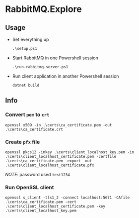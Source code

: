 # RabbitMQ.Explore

## Usage

* Set everything up
    ```
    .\setup.ps1
    ```
* Start RabbitMQ in one Powershell session
    ```
    .\run-rabbitmq-server.ps1
    ```
* Run client application in another Powershell session
    ```
    dotnet build
    ```

## Info

### Convert `pem` to `crt`

```
openssl x509 -in .\certs\ca_certificate.pem -out .\certs\ca_certificate.crt
```

### Create `pfx` file

```
openssl pkcs12 -inkey .\certs\client_localhost_key.pem -in .\certs\client_localhost_certificate.pem -certfile .\certs\ca_certificate.pem -export -out .\certs\client_localhost_certificate.pfx
```

*NOTE*: password used `test1234`

### Run OpenSSL client

```
openssl s_client -tls1_2 -connect localhost:5671 -CAfile .\certs\ca_certificate.pem -cert .\certs\client_localhost_certificate.pem -key .\certs\client_localhost_key.pem
```

